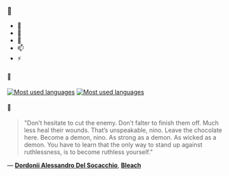### 👋

- 🔭
- 🌱
- 💬
- 📫
- ⚡

#### 🧏

[![Most used languages](https://github-readme-stats-aynah.vercel.app/api/top-langs/?username=aynh&theme=solarized-dark&langs_count=6&layout=compact&hide_title=true)](https://github.com/anuraghazra/github-readme-stats#gh-dark-mode-only)
[![Most used languages](https://github-readme-stats-aynah.vercel.app/api/top-langs/?username=aynh&theme=solarized-light&langs_count=6&layout=compact&hide_title=true)](https://github.com/anuraghazra/github-readme-stats#gh-light-mode-only)

#### 💬

> "Don’t hesitate to cut the enemy. Don’t falter to finish them off. Much less heal their wounds. That’s unspeakable, nino. Leave the chocolate here. Become a demon, nino. As strong as a demon. As wicked as a demon. You have to learn that the only way to stand up against ruthlessness, is to become ruthless yourself."

&mdash; [**Dordonii Alessandro Del Socacchio**](https://myanimelist.net/character.php?q=Dordonii%20Alessandro%20Del%20Socacchio&cat=character), [**Bleach**](https://myanimelist.net/search/all?q=Bleach&cat=all)
